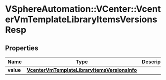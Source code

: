 # VSphereAutomation::VCenter::VcenterVmTemplateLibraryItemsVersionsResp

## Properties
Name | Type | Description | Notes
------------ | ------------- | ------------- | -------------
**value** | [**VcenterVmTemplateLibraryItemsVersionsInfo**](VcenterVmTemplateLibraryItemsVersionsInfo.md) |  | 


